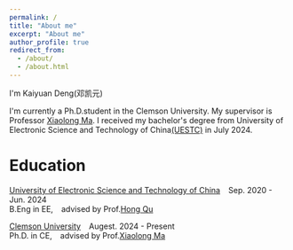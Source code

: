 ```yaml
---
permalink: /
title: "About me"
excerpt: "About me"
author_profile: true
redirect_from: 
  - /about/
  - /about.html
---
```


I'm Kaiyuan Deng(邓凯元)

I'm currently a Ph.D.student in the Clemson University. My supervisor is Professor [Xiaolong Ma](https://xiaolongma2016.com/). 
I received my bachelor's degree from University of Electronic Science and Technology of China[(UESTC)](https://www.uestc.edu.cn/) in July 2024.

Education
======

[University of Electronic Science and Technology of China](https://www.uestc.edu.cn/)  &ensp;  Sep. 2020 - Jun. 2024 <br/> 
B.Eng in EE, &ensp; advised by Prof.[Hong Qu](https://yjsjy.uestc.edu.cn/gmis/jcsjgl/dsfc/dsgrjj/11006?yxsh=08) 

[Clemson University](https://www.clemson.edu/cecas/departments/ece/)  &ensp; Augest. 2024 - Present <br/> 
Ph.D. in CE, &ensp; advised by Prof.[Xiaolong Ma](https://xiaolongma2016.com/) 
